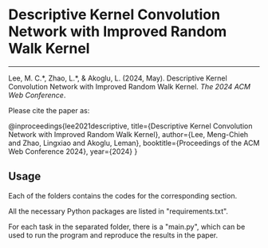 # Descriptive Kernel Convolution Network with Improved Random Walk Kernel

------------

Lee, M. C.\*, Zhao, L.\*, & Akoglu, L. (2024, May). Descriptive Kernel Convolution Network with Improved Random Walk Kernel. *The 2024 ACM Web Conference*.

Please cite the paper as:

@inproceedings{lee2021descriptive,
  title={Descriptive Kernel Convolution Network with Improved Random Walk Kernel},
  author={Lee, Meng-Chieh and Zhao, Lingxiao and Akoglu, Leman},
  booktitle={Proceedings of the ACM Web Conference 2024},
  year={2024}
}


## Usage
Each of the folders contains the codes for the corresponding section.

All the necessary Python packages are listed in "requirements.txt".

For each task in the separated folder, there is a "main.py", which can be used to run the program and reproduce the results in the paper.

